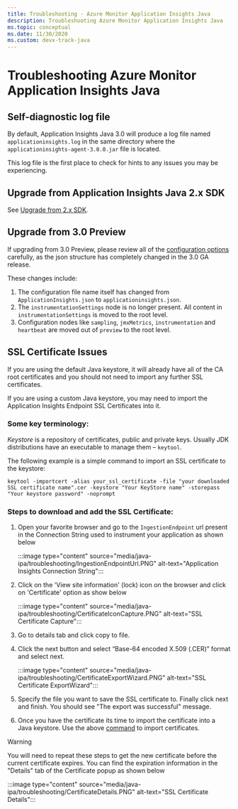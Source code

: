 ```yaml
---
title: Troubleshooting - Azure Monitor Application Insights Java
description: Troubleshooting Azure Monitor Application Insights Java
ms.topic: conceptual
ms.date: 11/30/2020
ms.custom: devx-track-java
---
```

# Troubleshooting Azure Monitor Application Insights Java

## Self-diagnostic log file

By default, Application Insights Java 3.0 will produce a log file named `applicationinsights.log` in the same directory where the `applicationinsights-agent-3.0.0.jar` file is located.

This log file is the first place to check for hints to any issues you may be experiencing.

## Upgrade from Application Insights Java 2.x SDK

See [Upgrade from 2.x SDK](./java-standalone-upgrade-from-2x.md).

## Upgrade from 3.0 Preview

If upgrading from 3.0 Preview, please review all of the [configuration options](./java-standalone-config.md) carefully, as the json structure has completely changed in the 3.0 GA release.

These changes include:

1.  The configuration file name itself has changed from `ApplicationInsights.json` to `applicationinsights.json`.
2.  The `instrumentationSettings` node is no longer present. All content in `instrumentationSettings` is moved to the root level. 
3.  Configuration nodes like `sampling`, `jmxMetrics`, `instrumentation` and `heartbeat` are moved out of `preview` to the root level.

## SSL Certificate Issues

If you are using the default Java keystore, it will already have all of the CA root certificates and you should not need to import any further SSL certificates.

If you are using a custom Java keystore, you may need to import the Application Insights Endpoint SSL Certificates into it.

### Some key terminology:
*Keystore* is a repository of certificates, public and private keys. Usually JDK distributions have an executable to manage them – `keytool`.

The following example is a simple command to import an SSL certificate to the keystore:

`keytool -importcert -alias your_ssl_certificate -file "your downloaded SSL certificate name".cer -keystore "Your KeyStore name" -storepass "Your keystore password" -noprompt`

### Steps to download and add the SSL Certificate:

1.	Open your favorite browser and go to the `IngestionEndpoint` url present in the Connection String used to instrument your application as shown below

    :::image type="content" source="media/java-ipa/troubleshooting/IngestionEndpointUrl.PNG" alt-text="Application Insights Connection String":::

2.	Click on the 'View site information' (lock) icon on the browser and click on 'Certificate' option as show below

    :::image type="content" source="media/java-ipa/troubleshooting/CertificateIconCapture.PNG" alt-text="SSL Certificate Capture":::

3.	Go to details tab and click copy to file.
4.	Click the next button and select “Base-64 encoded X.509 (.CER)” format and select next.

    :::image type="content" source="media/java-ipa/troubleshooting/CertificateExportWizard.PNG" alt-text="SSL Certificate ExportWizard":::

5.	Specify the file you want to save the SSL certificate to. Finally click next and finish. You should see "The export was successful" message.
6.	Once you have the certificate its time to import the certificate into a Java keystore. Use the above [command](#some-key-terminology) to import certificates.

> [!WARNING]
> You will need to repeat these steps to get the new certificate before the current certificate expires. You can find the expiration information in the "Details" tab of the Certificate popup as shown below

:::image type="content" source="media/java-ipa/troubleshooting/CertificateDetails.PNG" alt-text="SSL Certificate Details":::
